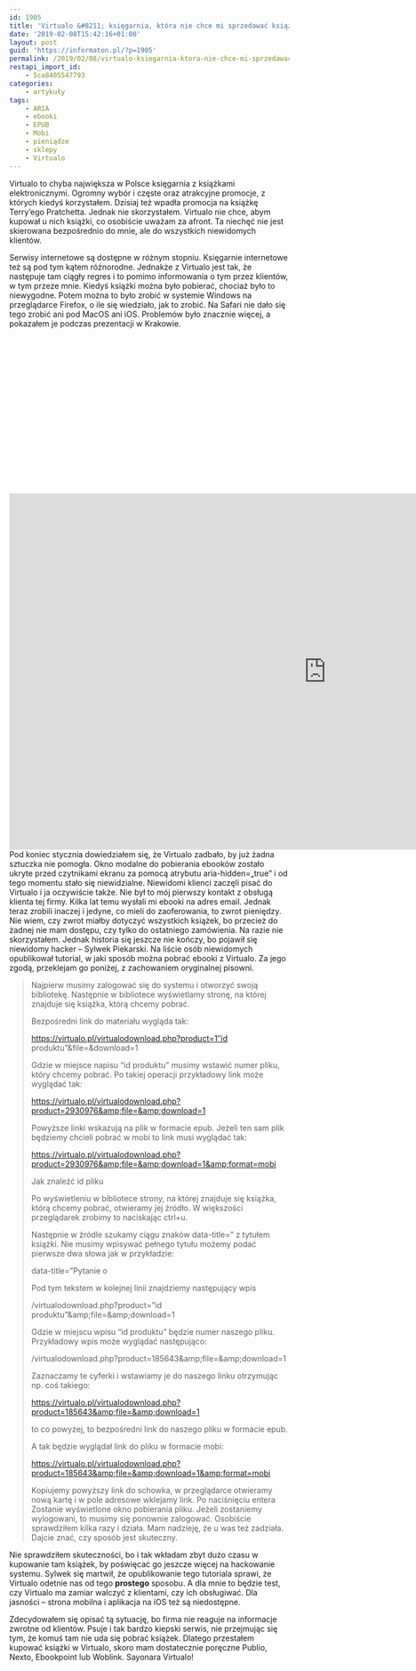 ```yaml
---
id: 1905
title: 'Virtualo &#8211; księgarnia, która nie chce mi sprzedawać książek'
date: '2019-02-08T15:42:16+01:00'
layout: post
guid: 'https://informaton.pl/?p=1905'
permalink: /2019/02/08/virtualo-ksiegarnia-ktora-nie-chce-mi-sprzedawac-ksiazek/
restapi_import_id:
    - 5ca8405547793
categories:
    - artykuły
tags:
    - ARIA
    - ebooki
    - EPUB
    - Mobi
    - pieniądze
    - sklepy
    - Virtualo
---
```


Virtualo to chyba największa w Polsce księgarnia z książkami elektronicznymi. Ogromny wybór i częste oraz atrakcyjne promocje, z których kiedyś korzystałem. Dzisiaj też wpadła promocja na książkę Terry’ego Pratchetta. Jednak nie skorzystałem. Virtualo nie chce, abym kupował u nich książki, co osobiście uważam za afront. Ta niechęć nie jest skierowana bezpośrednio do mnie, ale do wszystkich niewidomych klientów.

Serwisy internetowe są dostępne w różnym stopniu. Księgarnie internetowe też są pod tym kątem różnorodne. Jednakże z Virtualo jest tak, że następuje tam ciągły regres i to pomimo informowania o tym przez klientów, w tym przeze mnie. Kiedyś książki można było pobierać, chociaż było to niewygodne. Potem można to było zrobić w systemie Windows na przeglądarce Firefox, o ile się wiedziało, jak to zrobić. Na Safari nie dało się tego zrobić ani pod MacOS ani iOS. Problemów było znacznie więcej, a pokazałem je podczas prezentacji w Krakowie.

<div class="jetpack-video-wrapper"><div class="suki-oembed suki-oembed-video" style="padding-top: 56.228%;"><iframe allow="accelerometer; autoplay; clipboard-write; encrypted-media; gyroscope; picture-in-picture" allowfullscreen="" frameborder="0" height="641" loading="lazy" src="https://www.youtube.com/embed/7eg3pJMuzYc?feature=oembed" title="Internetowe sklepy tracą klientów, bo nie da się z nich korzystać — Jacek Zadrożny / Wiedza Babel #2" width="1140"></iframe></div></div>Pod koniec stycznia dowiedziałem się, że Virtualo zadbało, by już żadna sztuczka nie pomogła. Okno modalne do pobierania ebooków zostało ukryte przed czytnikami ekranu za pomocą atrybutu aria-hidden=„true” i od tego momentu stało się niewidzialne. Niewidomi klienci zaczęli pisać do Virtualo i ja oczywiście także. Nie był to mój pierwszy kontakt z obsługą klienta tej firmy. Kilka lat temu wysłali mi ebooki na adres email. Jednak teraz zrobili inaczej i jedyne, co mieli do zaoferowania, to zwrot pieniędzy. Nie wiem, czy zwrot miałby dotyczyć wszystkich książek, bo przecież do żadnej nie mam dostępu, czy tylko do ostatniego zamówienia. Na razie nie skorzystałem. Jednak historia się jeszcze nie kończy, bo pojawił się niewidomy hacker – Sylwek Piekarski. Na liście osób niewidomych opublikował tutorial, w jaki sposób można pobrać ebooki z Virtualo. Za jego zgodą, przeklejam go poniżej, z zachowaniem oryginalnej pisowni.

> Najpierw musimy zalogować się do systemu i otworzyć swoją bibliotekę. Następnie w bibliotece wyświetlamy stronę, na której znajduje się książka, którą chcemy pobrać.
> 
> Bezpośredni link do materiału wygląda tak:
> 
> https://virtualo.pl/virtualodownload.php?product=1″id produktu”&amp;file=&amp;download=1
> 
> Gdzie w miejsce napisu “id produktu” musimy wstawić numer pliku, który chcemy pobrać. Po takiej operacji przykładowy link może wyglądać tak:
> 
> https://virtualo.pl/virtualodownload.php?product=2930976&amp;file=&amp;download=1
> 
> Powyższe linki wskazują na plik w formacie epub. Jeżeli ten sam plik będziemy chcieli pobrać w mobi to link musi wyglądać tak:
> 
> https://virtualo.pl/virtualodownload.php?product=2930976&amp;file=&amp;download=1&amp;format=mobi
> 
> Jak znaleźć id pliku
> 
> Po wyświetleniu w bibliotece strony, na której znajduje się książka, którą chcemy pobrać, otwieramy jej źródło. W większości przeglądarek zrobimy to naciskając ctrl+u.
> 
> Następnie w źródle szukamy ciągu znaków data-title=” z tytułem książki. Nie musimy wpisywać pełnego tytułu możemy podać pierwsze dwa słowa jak w przykładzie:
> 
> data-title=”Pytanie o
> 
> Pod tym tekstem w kolejnej linii znajdziemy następujący wpis
> 
> /virtualodownload.php?product=”id produktu”&amp;amp;file=&amp;amp;download=1
> 
> Gdzie w miejscu wpisu “id produktu” będzie numer naszego pliku. Przykładowy wpis może wyglądać następująco:
> 
> /virtualodownload.php?product=185643&amp;amp;file=&amp;amp;download=1
> 
> Zaznaczamy te cyferki i wstawiamy je do naszego linku otrzymując np. coś takiego:
> 
> https://virtualo.pl/virtualodownload.php?product=185643&amp;file=&amp;download=1
> 
> to co powyżej, to bezpośredni link do naszego pliku w formacie epub.
> 
> A tak będzie wyglądał link do pliku w formacie mobi:
> 
> https://virtualo.pl/virtualodownload.php?product=185643&amp;file=&amp;download=1&amp;format=mobi
> 
> Kopiujemy powyższy link do schowka, w przeglądarce otwieramy nową kartę i w pole adresowe wklejamy link. Po naciśnięciu entera Zostanie wyświetlone okno pobierania pliku. Jeżeli zostaniemy wylogowani, to musimy się ponownie zalogować. Osobiście sprawdziłem kilka razy i działa. Mam nadzieję, że u was też zadziała. Dajcie znać, czy sposób jest skuteczny.

Nie sprawdziłem skuteczności, bo i tak wkładam zbyt dużo czasu w kupowanie tam książek, by poświęcać go jeszcze więcej na hackowanie systemu. Sylwek się martwił, że opublikowanie tego tutoriala sprawi, że Virtualo odetnie nas od tego **prostego** sposobu. A dla mnie to będzie test, czy Virtualo ma zamiar walczyć z klientami, czy ich obsługiwać. Dla jasności – strona mobilna i aplikacja na iOS też są niedostępne.

Zdecydowałem się opisać tą sytuację, bo firma nie reaguje na informacje zwrotne od klientów. Psuje i tak bardzo kiepski serwis, nie przejmując się tym, że komuś tam nie uda się pobrać książek. Dlatego przestałem kupować książki w Virtualo, skoro mam dostatecznie poręczne Publio, Nexto, Ebookpoint lub Woblink. Sayonara Virtualo!